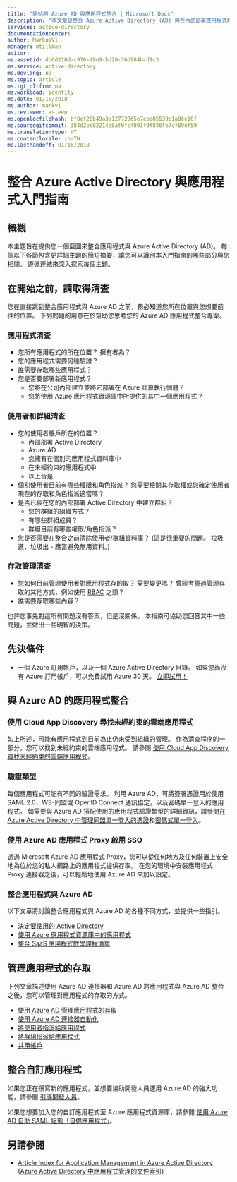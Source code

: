 ```yaml
---
title: "開始將 Azure AD 與應用程式整合 | Microsoft Docs"
description: "本文章是整合 Azure Active Directory (AD) 與在內部部署應用程式和雲端應用程式的入門指南。"
services: active-directory
documentationcenter: 
author: MarkusVi
manager: mtillman
editor: 
ms.assetid: db6d210d-c970-49e9-bd20-36d984bcd1c3
ms.service: active-directory
ms.devlang: na
ms.topic: article
ms.tgt_pltfrm: na
ms.workload: identity
ms.date: 01/15/2018
ms.author: markvi
ms.reviewer: asteen
ms.openlocfilehash: bf8ef28b49a3a12772965e7ebc85539c1a86e10f
ms.sourcegitcommit: 384d2ec82214e8af0fc4891f9f840fb7cf89ef59
ms.translationtype: HT
ms.contentlocale: zh-TW
ms.lasthandoff: 01/16/2018
---
```

# <a name="integrating-azure-active-directory-with-applications-getting-started-guide"></a>整合 Azure Active Directory 與應用程式入門指南
## <a name="overview"></a>概觀
本主題旨在提供您一個藍圖來整合應用程式與 Azure Active Directory (AD)。 每個以下各節包含更詳細主題的簡短摘要，讓您可以識別本入門指南的哪些部分與您相關。  遵循連結來深入探索每個主題。

## <a name="before-you-begin-take-inventory"></a>在開始之前，請取得清查
您在直接跳到整合應用程式與 Azure AD 之前，務必知道您所在位置與您想要前往的位置。  下列問題的用意在於幫助您思考您的 Azure AD 應用程式整合專案。

### <a name="application-inventory"></a>應用程式清查
* 您所有應用程式的所在位置？ 擁有者為？
* 您的應用程式需要何種驗證？
* 誰需要存取哪些應用程式？
* 您是否要部署新應用程式？
  * 您將在公司內部建立並將它部署在 Azure 計算執行個體？
  * 您將使用 Azure 應用程式資源庫中所提供的其中一個應用程式？

### <a name="user-and-group-inventory"></a>使用者和群組清查
* 您的使用者帳戶所在的位置？
  * 內部部署 Active Directory
  * Azure AD
  * 您擁有在個別的應用程式資料庫中
  * 在未經約束的應用程式中
  * 以上皆是
* 個別使用者目前有哪些權限和角色指派？ 您需要檢閱其存取權或您確定使用者現在的存取和角色指派適當嗎？
* 是否已經在您的內部部署 Active Directory 中建立群組？
  * 您的群組的組織方式？
  * 有哪些群組成員？
  * 群組目前有哪些權限/角色指派？
* 您是否需要在整合之前清除使用者/群組資料庫？  (這是很重要的問題。 垃圾進，垃圾出 - 應當避免無用資料。)

### <a name="access-management-inventory"></a>存取管理清查
* 您如何目前管理使用者對應用程式存的取？ 需要變更嗎？  曾經考量過管理存取的其他方式，例如使用 [RBAC](role-based-access-control-configure.md) 之類？
* 誰需要存取哪些內容？

也許您事先對這所有問題沒有答案，但是沒關係。  本指南可協助您回答其中一些問題，並做出一些明智的決策。

## <a name="prerequisites"></a>先決條件
* 一個 Azure 訂用帳戶，以及一個 Azure Active Directory 目錄。  如果您尚沒有 Azure 訂用帳戶，可以免費試用 Azure 30 天。 [立即試用！](https://azure.microsoft.com/trial/get-started-active-directory/)

## <a name="application-integration-with-azure-ad"></a>與 Azure AD 的應用程式整合
### <a name="finding-unsanctioned-cloud-applications-with-cloud-app-discovery"></a>使用 Cloud App Discovery 尋找未經約束的雲端應用程式
如上所述，可能有應用程式到目前為止仍未受到組織的管理。  作為清查程序的一部分，您可以找到未經約束的雲端應用程式。 請參閱 [使用 Cloud App Discovery 尋找未經約束的雲端應用程式](active-directory-cloudappdiscovery-whatis.md)。

### <a name="authentication-types"></a>驗證類型
每個應用程式可能有不同的驗證需求。 利用 Azure AD，可將簽署憑證用於使用 SAML 2.0、WS-同盟或 OpenID Connect 通訊協定，以及密碼單一登入的應用程式。 如需要與 Azure AD 搭配使用的應用程式驗證類型的詳細資訊，請參閱[在 Azure Active Directory 中管理同盟單一登入的憑證](active-directory-sso-certs.md)和[密碼式單一登入](active-directory-appssoaccess-whatis.md)。

### <a name="enabling-sso-with-azure-ad-app-proxy"></a>使用 Azure AD 應用程式 Proxy 啟用 SSO
透過 Microsoft Azure AD 應用程式 Proxy，您可以從任何地方及任何裝置上安全地為位於您的私人網路上的應用程式提供存取。 在您的環境中安裝應用程式 Proxy 連接器之後，可以輕鬆地使用 Azure AD 來加以設定。

### <a name="integrating-applications-with-azure-ad"></a>整合應用程式與 Azure AD
以下文章將討論整合應用程式與 Azure AD 的各種不同方式，並提供一些指引。

* [決定要使用的 Active Directory](active-directory-administer.md)
* [使用 Azure 應用程式資源庫中的應用程式](active-directory-appssoaccess-whatis.md)
* [整合 SaaS 應用程式教學課程清單](active-directory-saas-tutorial-list.md)

## <a name="managing-access-to-applications"></a>管理應用程式的存取
下列文章描述使用 Azure AD 連接器和 Azure AD 將應用程式與 Azure AD 整合之後，您可以管理對應用程式的存取的方式。

* [使用 Azure AD 管理應用程式的存取](active-directory-managing-access-to-apps.md)
* [使用 Azure AD 連接器自動化](active-directory-saas-app-provisioning.md)
* [將使用者指派給應用程式](active-directory-applications-guiding-developers-assigning-users.md)
* [將群組指派給應用程式](active-directory-applications-guiding-developers-assigning-groups.md)
* [共用帳戶](active-directory-sharing-accounts.md)

## <a name="integrating-custom-applications"></a>整合自訂應用程式
如果您正在撰寫新的應用程式，並想要協助開發人員運用 Azure AD 的強大功能，請參閱 [引導開發人員](active-directory-applications-guiding-developers-for-lob-applications.md)。

如果您想要加入您的自訂應用程式至 Azure 應用程式資源庫，請參閱 [使用 Azure AD 自助 SAML 組態「自備應用程式」](https://cloudblogs.microsoft.com/enterprisemobility/2015/06/17/bring-your-own-app-with-azure-ad-self-service-saml-configuration-now-in-preview/)。

## <a name="see-also"></a>另請參閱
* [Article Index for Application Management in Azure Active Directory (Azure Active Directory 中應用程式管理的文件索引)](active-directory-apps-index.md)

